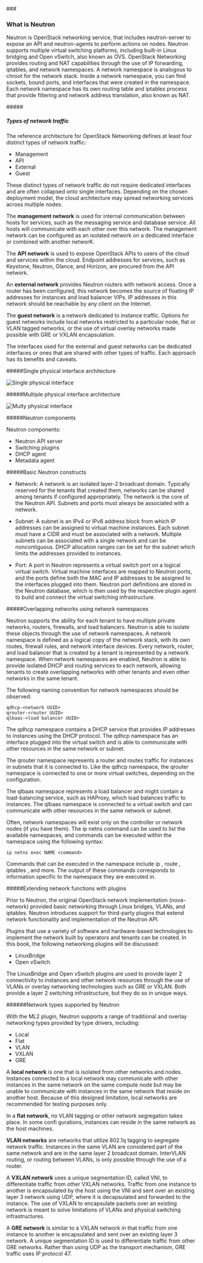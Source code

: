 ###<h3>What is Neutron</h3>
 
Neutron is OpenStack networking service, that includes neutron-server to expose an API and neutron-agents to perform actions on nodes.
Neutron supports multiple virtual switching platforms, including built-in Linux bridging and Open vSwitch, also known as OVS.
OpenStack Networking provides routing and NAT capabilities through the use of IP forwarding, iptables, and network namespaces. 
A network namespace is analogous to chroot for the network stack. Inside a network namespace, you can find sockets,
bound ports, and interfaces that were created in the namespace. Each network namespace has its own routing table and iptables process 
that provide filtering and network address translation, also known as NAT.

#####<h5>Types of network traffic</h5>

The reference architecture for OpenStack Networking defines at least four distinct
types of network traffic:

- Management
- API
- External
- Guest
    
These distinct types of network traffic do not require dedicated interfaces and are
often collapsed onto single interfaces. Depending on the chosen deployment model,
the cloud architecture may spread networking services across multiple nodes.

The **management network** is used for internal communication between hosts
for services, such as the messaging service and database service. All hosts will
communicate with each other over this network. The management network can be
configured as an isolated network on a dedicated interface or combined with another
networK.

The **API network** is used to expose OpenStack APIs to users of the cloud and services
within the cloud. Endpoint addresses for services, such as Keystone, Neutron,
Glance, and Horizon, are procured from the API network.

An **external network** provides Neutron routers with network access. Once a router
has been configured, this network becomes the source of floating IP addresses for
instances and load balancer VIPs. IP addresses in this network should be reachable
by any client on the Internet.

The **guest network** is a network dedicated to instance traffic. Options for guest
networks include local networks restricted to a particular node, flat or VLAN
tagged networks, or the use of virtual overlay networks made possible with GRE
or VXLAN encapsulation.
 
The interfaces used for the external and guest networks can be dedicated interfaces
or ones that are shared with other types of traffic. Each approach has its benefits and
caveats.

#####Single physical interface architecture
 
![Single physical interface](img/single_interface.png)


#####Multiple physical interface architecture

![Multy physical interface](img/multy_interface.png)


#####Neutron components

Neutron components:

- Neutron API server
- Switching plugins
- DHCP agent
- Metadata agent


#####Basic Neutron constructs

- Network: A network is an isolated layer-2 broadcast domain. Typically
reserved for the tenants that created them, networks can be shared among
tenants if configured appropriately. The network is the core of the Neutron
API. Subnets and ports must always be associated with a network.

- Subnet: A subnet is an IPv4 or IPv6 address block from which IP addresses
can be assigned to virtual machine instances. Each subnet must have a CIDR
and must be associated with a network. Multiple subnets can be associated
with a single network and can be noncontiguous. DHCP allocation ranges
can be set for the subnet which limits the addresses provided to instances.

- Port: A port in Neutron represents a virtual switch port on a logical virtual
switch. Virtual machine interfaces are mapped to Neutron ports, and the
ports define both the MAC and IP addresses to be assigned to the interfaces
plugged into them. Neutron port definitions are stored in the Neutron
database, which is then used by the respective plugin agent to build and
connect the virtual switching infrastructure.

#####Overlapping networks using network namespaces

Neutron supports the ability for each tenant to have multiple private
networks, routers, firewalls, and load balancers. Neutron is able to isolate these
objects through the use of network namespaces.
A network namespace is defined as a logical copy of the network stack, with its own
routes, firewall rules, and network interface devices. Every network, router, and load
balancer that is created by a tenant is represented by a network namespace. When
network namespaces are enabled, Neutron is able to provide isolated DHCP and
routing services to each network, allowing tenants to create overlapping networks
with other tenants and even other networks in the same tenant.

The following naming convention for network namespaces should be observed:

`qdhcp-<network UUID>`  
`qrouter-<router UUID>`  
`qlbaas-<load balancer UUID>`    

The qdhcp namespace contains a DHCP service that provides IP addresses to
instances using the DHCP protocol. The qdhcp namespace has an interface plugged
into the virtual switch and is able to communicate with other resources in the same
network or subnet.

The qrouter namespace represents a router and routes traffic for instances in
subnets that it is connected to. Like the qdhcp namespace, the qrouter namespace
is connected to one or more virtual switches, depending on the configuration.

The qlbaas namespace represents a load balancer and might contain a
load-balancing service, such as HAProxy, which load balances traffic to instances.
The qlbaas namespace is connected to a virtual switch and can communicate
with other resources in the same network or subnet.

Often, network namespaces will exist only on the controller or network nodes (if you
have them). The ip netns command can be used to list the available namespaces,
and commands can be executed within the namespace using the following syntax:

`ip netns exec NAME <command>`  

Commands that can be executed in the namespace include ip , route , iptables ,
and more. The output of these commands corresponds to information specific to
the namespace they are executed in.

#####Extending network functions with plugins

Prior to Neutron, the original OpenStack network implementation (nova-network)
provided basic networking through Linux bridges, VLANs, and iptables. Neutron
introduces support for third-party plugins that extend network functionality and
implementation of the Neutron API.

Plugins that use a variety of software and hardware-based technologies to
implement the network built by operators and tenants can be created. In this
book, the following networking plugins will be discussed:

- LinuxBridge
- Open vSwitch

The LinuxBridge and Open vSwitch plugins are used to provide layer 2 connectivity
to instances and other network resources through the use of VLANs or overlay
networking technologies such as GRE or VXLAN. Both provide a layer 2 switching
infrastructure, but they do so in unique ways.

######Network types supported by Neutron

With the ML2 plugin, Neutron supports a range of traditional and overlay
networking types provided by type drivers, including:

- Local
- Flat
- VLAN
- VXLAN
- GRE

A **local network** is one that is isolated from other networks and nodes. Instances
connected to a local network may communicate with other instances in the same
network on the same compute node but may be unable to communicate with
instances in the same network that reside on another host. Because of this designed
limitation, local networks are recommended for testing purposes only.

In a **flat network**, no VLAN tagging or other network segregation takes place. In
some confi gurations, instances can reside in the same network as the host machines.

**VLAN networks** are networks that utilize 802.1q tagging to segregate network
traffic. Instances in the same VLAN are considered part of the same network and
are in the same layer 2 broadcast domain. InterVLAN routing, or routing between
VLANs, is only possible through the use of a router.

A **VXLAN network** uses a unique segmentation ID, called VNI, to differentiate
traffic from other VXLAN networks. Traffic from one instance to another is
encapsulated by the host using the VNI and sent over an existing layer 3 network
using UDP, where it is decapsulated and forwarded to the instance. The use of
VXLAN to encapsulate packets over an existing network is meant to solve limitations
of VLANs and physical switching infrastructures. 

A **GRE network** is similar to a VXLAN network in that traffic from one instance
to another is encapsulated and sent over an existing layer 3 network. A unique
segmentation ID is used to differentiate traffic from other GRE networks. Rather
than using UDP as the transport mechanism, GRE traffic uses IP protocol 47.